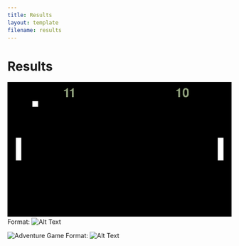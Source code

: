 ```yaml
---
title: Results
layout: template
filename: results
--- 
```


# Results

![Pong Game](/images/pong_game.png)
Format: ![Alt Text](url)

![Adventure Game](/images/aventure_game.png)
Format: ![Alt Text](url)
